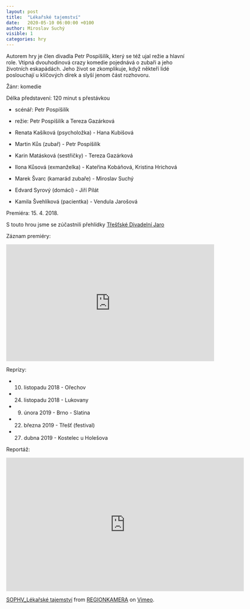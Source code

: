 ```yaml
---
layout: post
title:  "Lékařské tajemství"
date:   2020-05-10 06:00:00 +0100
author: Miroslav Suchý
visible: 1
categories: hry
---
```

Autorem hry je člen divadla Petr Pospíšilík, který se též ujal režie a hlavní role. Vtipná dvouhodinová crazy komedie pojednává o zubaři a jeho životních eskapádách. Jeho život se zkomplikuje, když někteří lidé poslouchají u klíčových dírek a slyší jenom část rozhovoru.

Žánr: komedie

Délka představení: 120 minut s přestávkou

 * scénář: Petr Pospíšilík
 * režie: Petr Pospíšilík a Tereza Gazárková

 * Renata Kašíková (psycholožka) - Hana Kubišová
 * Martin Kůs (zubař) - Petr Pospíšilík
 * Karin Matásková (sestřičky) - Tereza Gazárková
 * Ilona Kůsová (exmanželka) - Kateřina Kobáňová, Kristina Hrichová
 * Marek Švarc (kamarád zubaře) - Miroslav Suchý
 * Edvard Syrový (domácí) - Jiří Pilát
 * Kamila Švehlíková (pacientka) - Vendula Jarošová

Premiéra: 15. 4. 2018.

S touto hrou jsme se zúčastnili přehlídky [Třešťské Divadelní Jaro](https://www.trest.cz/tdj-lekarske-tajemstvi/a-3405)

Záznam premiéry:
<iframe width="560" height="315" src="https://www.youtube.com/embed/p6l97cTbg_Y" frameborder="0" allow="accelerometer; autoplay; encrypted-media; gyroscope; picture-in-picture" allowfullscreen></iframe>

Reprízy:

 * 10. listopadu 2018 - Ořechov
 * 24. listopadu 2018 - Lukovany
 * 9. února 2019 - Brno - Slatina
 * 22. března 2019 - Třešť (festival)
 * 27. dubna 2019 - Kostelec u Holešova

Reportáž:

<iframe src="https://player.vimeo.com/video/266902981?color=ffffff&title=0&byline=0&portrait=0" width="640" height="360" frameborder="0" allow="autoplay; fullscreen" allowfullscreen></iframe>
<p><a href="https://vimeo.com/266902981">SOPHV_L&eacute;kařsk&eacute; tajemstv&iacute;</a> from <a href="https://vimeo.com/regionkamera">REGIONKAMERA</a> on <a href="https://vimeo.com">Vimeo</a>.</p>

